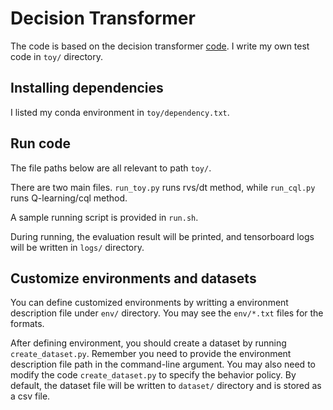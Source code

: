 
# Decision Transformer

The code is based on the decision transformer [code](https://github.com/kzl/decision-transformer). I write my own test code in `toy/` directory. 

## Installing dependencies
I listed my conda environment in `toy/dependency.txt`.

## Run code
The file paths below are all relevant to path `toy/`.

There are two main files. `run_toy.py` runs rvs/dt method, while `run_cql.py` runs Q-learning/cql method.

A sample running script is provided in `run.sh`. 

During running, the evaluation result will be printed, and tensorboard logs will be written in `logs/` directory.

## Customize environments and datasets
You can define customized environments by writting a environment description file under `env/` directory. You may see the `env/*.txt` files for the formats.

After defining environment, you should create a dataset by running `create_dataset.py`. Remember you need to provide the environment description file path in the command-line argument. You may also need to modify the code `create_dataset.py` to specify the behavior policy. By default, the dataset file will be written to `dataset/` directory and is stored as a csv file.
